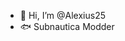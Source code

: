 - 👋 Hi, I’m @Alexius25
- 🐟 Subnautica Modder
<!---
Alexius25/Alexius25 is a ✨ special ✨ repository because its `README.md` (this file) appears on your GitHub profile.
You can click the Preview link to take a look at your changes.
--->

